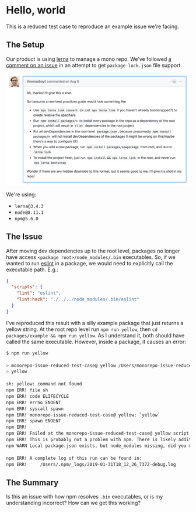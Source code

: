 # Hello, world

This is a reduced test case to reproduce an example issue we're facing.

## The Setup

Our product is using [lerna](https://github.com/lerna/lerna) to manage a mono repo. We've followed [a comment on an issue](https://github.com/lerna/lerna/issues/1462#issuecomment-410536290) in an attempt to get `package-lock.json` file support.

<img src="./images/comment.png" alt="Screenshot of github comment"/>

We're using:

- `lerna@3.4.3`
- `node@8.11.1`
- `npm@5.6.0`

## The Issue

After moving dev dependencies up to the root level, packages no longer have access `<package root>/node_modules/.bin` executables. So, if we wanted to run [eslint](https://eslint.org/) in a package, we would need to explicitly call the executable path. E.g.:

```json
{
  "scripts": {
    "lint": "eslint",
    "lint:hack": "./../../node_modules/.bin/eslint"
  }
}
```

I've reproduced this result with a silly example package that just returns a yellow string. At the root repo level run `npm run yellow`, then `cd packages/example && npm run yellow`. As I understand it, both should have called the same executable. However, inside a package, it causes an error:

```bash
$ npm run yellow

> monorepo-issue-reduced-test-case@ yellow /Users/monorepo-issue-reduced-test-case/packages/example
> yellow

sh: yellow: command not found
npm ERR! file sh
npm ERR! code ELIFECYCLE
npm ERR! errno ENOENT
npm ERR! syscall spawn
npm ERR! monorepo-issue-reduced-test-case@ yellow: `yellow`
npm ERR! spawn ENOENT
npm ERR!
npm ERR! Failed at the monorepo-issue-reduced-test-case@ yellow script.
npm ERR! This is probably not a problem with npm. There is likely additional logging output above.
npm WARN Local package.json exists, but node_modules missing, did you mean to install?

npm ERR! A complete log of this run can be found in:
npm ERR!     /Users/.npm/_logs/2019-01-31T18_12_26_737Z-debug.log
```

## The Summary

Is this an issue with how npm resolves `.bin` executables, or is my understanding incorrect? How can we get this working?